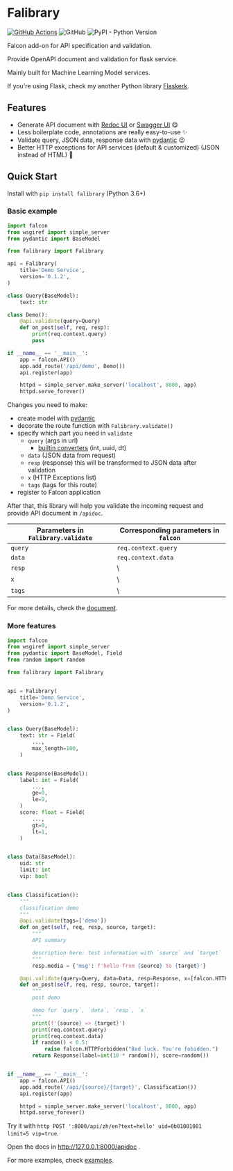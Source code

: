 # Falibrary

[![GitHub Actions](https://github.com/kemingy/falibrary/workflows/Python%20package/badge.svg)](https://github.com/kemingy/falibrary/actions)
![GitHub](https://img.shields.io/github/license/kemingy/falibrary)
![PyPI - Python Version](https://img.shields.io/pypi/pyversions/falibrary)

Falcon add-on for API specification and validation.

Provide OpenAPI document and validation for flask service.

Mainly built for Machine Learning Model services.

If you're using Flask, check my another Python library [Flaskerk](https://github.com/kemingy/flaskerk).

## Features

* Generate API document with [Redoc UI](https://github.com/Redocly/redoc) or [Swagger UI](https://github.com/swagger-api/swagger-ui) :yum:
* Less boilerplate code, annotations are really easy-to-use :sparkles:
* Validate query, JSON data, response data with [pydantic](https://github.com/samuelcolvin/pydantic/) :wink:
* Better HTTP exceptions for API services (default & customized) (JSON instead of HTML) :grimacing:

## Quick Start

Install with `pip install falibrary` (Python 3.6+)

### Basic example

```py
import falcon
from wsgiref import simple_server
from pydantic import BaseModel

from falibrary import Falibrary

api = Falibrary(
    title='Demo Service',
    version='0.1.2',
)

class Query(BaseModel):
    text: str

class Demo():
    @api.validate(query=Query)
    def on_post(self, req, resp):
        print(req.context.query)
        pass

if __name__ == '__main__':
    app = falcon.API()
    app.add_route('/api/demo', Demo())
    api.register(app)

    httpd = simple_server.make_server('localhost', 8000, app)
    httpd.serve_forever()
```

Changes you need to make:

* create model with [pydantic](https://github.com/samuelcolvin/pydantic/)
* decorate the route function with `Falibrary.validate()`
* specify which part you need in `validate`
  * `query` (args in url)
    * [builtin converters](https://falcon.readthedocs.io/en/stable/api/routing.html#built-in-converters) (int, uuid, dt)
  * `data` (JSON data from request)
  * `resp` (response) this will be transformed to JSON data after validation
  * `x` (HTTP Exceptions list)
  * `tags` (tags for this route)
* register to Falcon application

After that, this library will help you validate the incoming request and provide API document in `/apidoc`.

| Parameters in `Falibrary.validate` | Corresponding parameters in `falcon` |
| ------------- | ------------- |
| `query` | `req.context.query` |
| `data` | `req.context.data` |
| `resp` | \ |
| `x` | \ |
| `tags` | \ |

For more details, check the [document](https://falibrary.readthedocs.io/en/latest/).

### More features

```py
import falcon
from wsgiref import simple_server
from pydantic import BaseModel, Field
from random import random

from falibrary import Falibrary


api = Falibrary(
    title='Demo Service',
    version='0.1.2',
)


class Query(BaseModel):
    text: str = Field(
        ...,
        max_length=100,
    )


class Response(BaseModel):
    label: int = Field(
        ...,
        ge=0,
        le=9,
    )
    score: float = Field(
        ...,
        gt=0,
        lt=1,
    )


class Data(BaseModel):
    uid: str
    limit: int
    vip: bool


class Classification():
    """
    classification demo
    """
    @api.validate(tags=['demo'])
    def on_get(self, req, resp, source, target):
        """
        API summary

        description here: test information with `source` and `target`
        """
        resp.media = {'msg': f'hello from {source} to {target}'}

    @api.validate(query=Query, data=Data, resp=Response, x=[falcon.HTTP_403])
    def on_post(self, req, resp, source, target):
        """
        post demo

        demo for `query`, `data`, `resp`, `x`
        """
        print(f'{source} => {target}')
        print(req.context.query)
        print(req.context.data)
        if random() < 0.5:
            raise falcon.HTTPForbidden("Bad luck. You're fobidden.")
        return Response(label=int(10 * random()), score=random())


if __name__ == '__main__':
    app = falcon.API()
    app.add_route('/api/{source}/{target}', Classification())
    api.register(app)

    httpd = simple_server.make_server('localhost', 8000, app)
    httpd.serve_forever()
```

Try it with `http POST ':8000/api/zh/en?text=hello' uid=0b01001001 limit=5 vip=true`.

Open the docs in http://127.0.0.1:8000/apidoc .

For more examples, check [examples](/examples).
